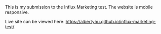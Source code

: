 This is my submission to the Influx Marketing test.
The website is mobile responsive.

Live site can be viewed here: https://albertyhu.github.io/influx-marketing-test/
